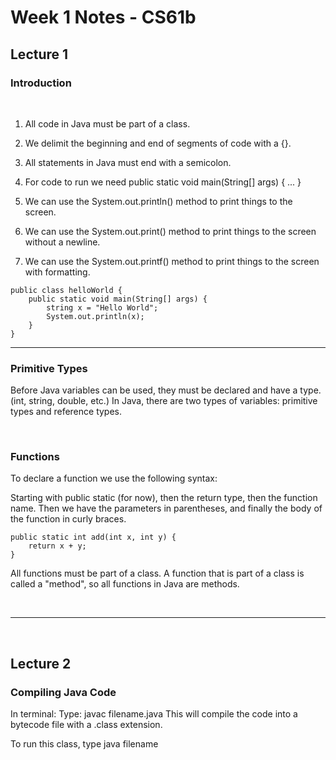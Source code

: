 # Week 1 Notes - CS61b

## Lecture 1

### Introduction  
<br>

1. All code in Java must be part of a class.

2. We delimit the beginning and end of segments of code with a {}.

3. All statements in Java must end with a semicolon.

4. For code to run we need public static void main(String[] args) { ... }

5. We can use the System.out.println() method to print things to the screen.

6. We can use the System.out.print() method to print things to the screen without a newline.

7. We can use the System.out.printf() method to print things to the screen with formatting.

```
public class helloWorld {
    public static void main(String[] args) {
        string x = "Hello World";
        System.out.println(x);
    }
}
```

---

### Primitive Types
Before Java variables can be used, they must be declared and have a type. (int, string, double, etc.)
In Java, there are two types of variables: primitive types and reference types.

<br>

### Functions

To declare a function we use the following syntax:

Starting with public static (for now), then the return type, then the function name. Then we have the parameters in parentheses, and finally the body of the function in curly braces.

```
public static int add(int x, int y) {
    return x + y;
}
```

All functions must be part of a class. A function that is part of a class is called a "method", so all functions in Java are methods.

<br>

---

<br>

## Lecture 2

### Compiling Java Code

In terminal: Type: javac filename.java
This will compile the code into a bytecode file with a .class extension.

To run this class, type java filename

